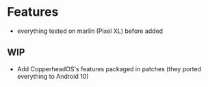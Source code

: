 # Features
* everything tested on marlin (Pixel XL) before added

## WIP
* Add CopperheadOS's features packaged in patches (they ported everything to Android 10)
